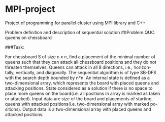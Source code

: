 # MPI-project
Project of programming for parallel cluster using MPI library and C++

Problem definition and description of sequential solution
##Problem QUC: queens on chessboard

###Task:

For chessboard S of size n x n, find a placement of the minimal number of queens such that they can attack all chessboard positions and they do not threaten themselves. Queens can attack in all 8 directions, i.e., horizon- tally, vertically, and diagonally. The sequential algorithm is of type SB-DFS with the search depth bounded by n*n. An internal state is defined as a two-dimensional array, which represents the board with placed queens and attacking positions. State considered as a solution if there is no space to place more queens on the board(i.e. all positions in array is marked as taken or attacked). Input data are size of the board and placements of starting queens with attacked positions(i.e. two-dimensional array with marked po- sitions). Output data is a two-dimensional array with placed queens and attacked positions.

